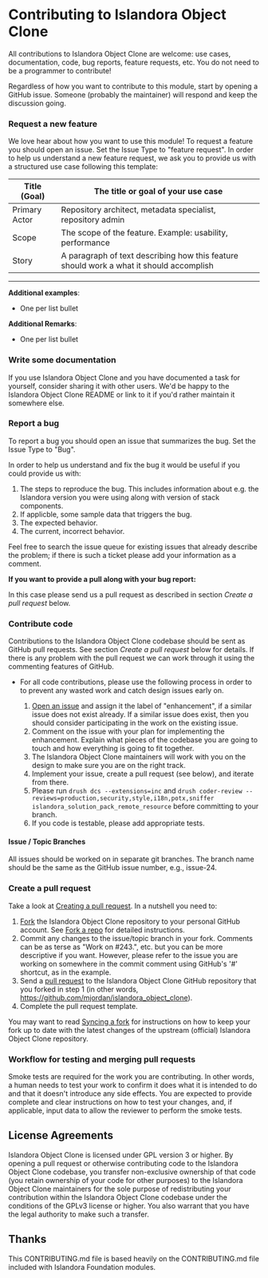 # Contributing to Islandora Object Clone

All contributions to Islandora Object Clone are welcome: use cases, documentation, code, bug reports, feature requests, etc. You do not need to be a programmer to contribute!

Regardless of how you want to contribute to this module, start by opening a GitHub issue. Someone (probably the maintainer) will respond and keep the discussion going.

### Request a new feature

We love hear about how you want to use this module! To request a feature you should open an issue. Set the Issue Type to "feature request". In order to help us understand a new feature request, we ask you to provide us with a structured use case following this template:

| Title (Goal)  | The title or goal of your use case                            |
--------------- |------------------------------------                           |
| Primary Actor | Repository architect, metadata specialist, repository admin   |
| Scope         | The scope of the feature. Example: usability, performance     |
| Story         | A paragraph of text describing how this feature should work a what it should accomplish |

***

**Additional examples**:

* One per list bullet

**Additional Remarks**:

* One per list bullet

### Write some documentation

If you use Islandora Object Clone and you have documented a task for yourself, consider sharing it with other users. We'd be happy to the Islandora Object Clone README or link to it if you'd rather maintain it somewhere else.

### Report a bug

To report a bug you should open an issue that summarizes the bug. Set the Issue Type to "Bug".

In order to help us understand and fix the bug it would be useful if you could provide us with:

1. The steps to reproduce the bug. This includes information about e.g. the Islandora version you were using along with version of stack components.
2. If applicble, some sample data that triggers the bug.
3. The expected behavior.
4. The current, incorrect behavior.

Feel free to search the issue queue for existing issues that already describe the problem; if there is such a ticket please add your information as a comment.

**If you want to provide a pull along with your bug report:**

In this case please send us a pull request as described in section _Create a pull request_ below.

### Contribute code

Contributions to the Islandora Object Clone codebase should be sent as GitHub pull requests. See section _Create a pull request_ below for details. If there is any problem with the pull request we can work through it using the commenting features of GitHub.

* For all code contributions, please use the following process in order to to prevent any wasted work and catch design issues early on.

    1. [Open an issue](https://github.com/mjordan/islandora_object_clone/issues) and assign it the label of "enhancement", if a similar issue does not exist already. If a similar issue does exist, then you should consider participating in the work on the existing issue.
    2. Comment on the issue with your plan for implementing the enhancement. Explain what pieces of the codebase you are going to touch and how everything is going to fit together.
    3. The Islandora Object Clone maintainers will work with you on the design to make sure you are on the right track.
    4. Implement your issue, create a pull request (see below), and iterate from there.
    5. Please run `drush dcs --extensions=inc` and `drush coder-review --reviews=production,security,style,i18n,potx,sniffer islandora_solution_pack_remote_resource` before committing to your branch.
    6. If you code is testable, please add appropriate tests.

#### Issue / Topic Branches

All issues should be worked on in separate git branches. The branch name should be the same as the GitHub issue number, e.g., issue-24.

### Create a pull request

Take a look at [Creating a pull request](https://help.github.com/articles/creating-a-pull-request). In a nutshell you need to:

1. [Fork](https://help.github.com/articles/fork-a-repo) the Islandora Object Clone repository to your personal GitHub account. See [Fork a repo](https://help.github.com/articles/fork-a-repo) for detailed instructions.
2. Commit any changes to the issue/topic branch in your fork. Comments can be as terse as "Work on #243.", etc. but you can be more descriptive if you want. However, please refer to the issue you are working on somewhere in the commit comment using GitHub's '#' shortcut, as in the example.
3. Send a [pull request](https://help.github.com/articles/creating-a-pull-request) to the Islandora Object Clone GitHub repository that you forked in step 1 (in other words, https://github.com/mjordan/islandora_object_clone).
4. Complete the pull request template.

You may want to read [Syncing a fork](https://help.github.com/articles/syncing-a-fork) for instructions on how to keep your fork up to date with the latest changes of the upstream (official) Islandora Object Clone repository.

### Workflow for testing and merging pull requests

Smoke tests are required for the work you are contributing. In other words, a human needs to test your work to confirm it does what it is intended to do and that it doesn't introduce any side effects. You are expected to provide complete and clear instructions on how to test your changes, and, if applicable, input data to allow the reviewer to perform the smoke tests.

## License Agreements

Islandora Object Clone is licensed under GPL version 3 or higher. By opening a pull request or otherwise contributing code to the Islandora Object Clone codebase, you transfer non-exclusive ownership of that code (you retain ownership of your code for other purposes) to the Islandora Object Clone maintainers for the sole purpose of redistributing your contribution within the Islandora Object Clone codebase under the conditions of the GPLv3 license or higher. You also warrant that you have the legal authority to make such a transfer.

## Thanks

This CONTRIBUTING.md file is based heavily on the CONTRIBUTING.md file included with Islandora Foundation modules.
